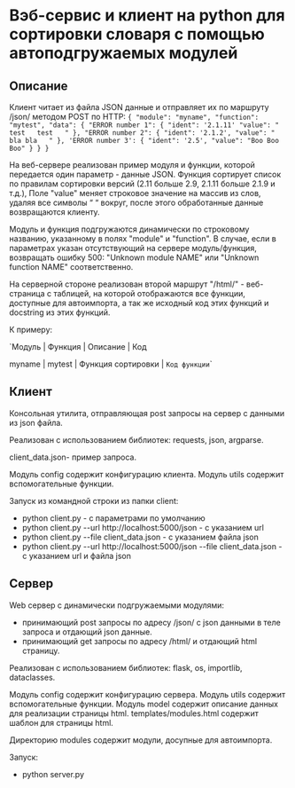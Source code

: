 
# Вэб-сервис и клиент на python для сортировки словаря с помощью автоподгружаемых модулей

## Описание
Клиент читает из файла JSON данные и отправляет их по маршруту /json/ методом POST по HTTP:
`{
	"module": "myname",
	"function": "mytest",
	"data": {
			"ERROR number 1": {
				"ident": '2.1.11'
				"value": " test   test   "
			},
			"ERROR number 2": {
				"ident": '2.1.2',
				"value": " bla bla   "
			},
			'ERROR number 3': {
				"ident": '2.5',
				"value": "Boo Boo     Boo"
			}
	}
}`

На веб-сервере реализован пример модуля и функции, которой передается один параметр - данные JSON.
Функция сортирует список по правилам сортировки версий (2.11 больше 2.9, 2.1.11 больше 2.1.9 и т.д.),
Поле "value" меняет строковое значение на массив из слов, удаляя все символы “ “ вокруг,
после этого обработанные данные возвращаются клиенту.

Модуль и функция подгружаются динамически по строковому названию, указанному в полях "module" и "function".
В случае, если в параметрах указан отсутствующий на сервере модуль/функция, возвращать ошибку 500: 
"Unknown module NAME" или "Unknown function NAME" соответственно.

На серверной стороне реализован второй маршрут "/html/" - веб-страница с таблицей, на которой отображаются все функции, 
доступные для автоимпорта, а так же исходный код этих функций и docstring из этих функций.

К примеру:

`Модуль   | Функция 	| Описание		  | Код

myname | mytest	| Функция сортировки | <code>Код функции</code>`

## Клиент
Консольная утилита, отправляющая post запросы на сервер с данными из json файла.

Реализован с использованием библиотек: requests, json, argparse.

client_data.json- пример запроса.

Модуль config содержит конфигурацию клиента.
Модуль utils содержит вспомогательные функции.

Запуск из командной строки из папки client:
- python client.py - с параметрами по умолчанию
- python client.py --url http://localhost:5000/json - с указанием url
- python client.py --file client_data.json - с указанием файла json
- python client.py --url http://localhost:5000/json --file client_data.json - с указанием url и файла json


## Сервер
Web сервер с динамически подгружаемыми модулями:
- принимающий post запросы по адресу /json/ с json данными в теле запроса и отдающий json данные.
- принимающий get запросы по адресу /html/ и отдающий html страницу.  

Реализован с использованием библиотек: flask, os, importlib, dataclasses.

Модуль config содержит конфигурацию сервера.
Модуль utils содержит вспомогательные функции.
Модуль model содержит описание данных для реализации страницы html.
templates/modules.html содержит шаблон для страницы html.

Директорию modules содержит модули, досупные для автоимпорта.

Запуск:
- python server.py

